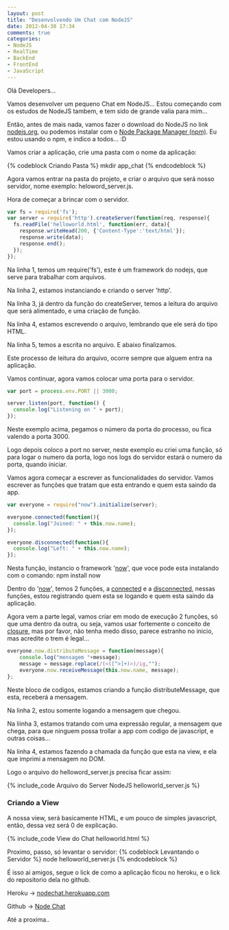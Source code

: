 ```yaml
---
layout: post
title: "Desenvolvendo Um Chat com NodeJS"
date: 2012-04-30 17:34
comments: true
categories: 
- NodeJS
- RealTime
- BackEnd
- FrontEnd
- JavaScript
---
```

Olá Developers...

Vamos desenvolver um pequeno Chat em NodeJS... Estou começando com os estudos de NodeJS tambem, e tem sido de grande valia para mim...

Então, antes de mais nada, vamos fazer o download do NodeJS no link <a href="http://nodejs.org/#download">nodejs.org</a>, ou podemos instalar com o <a href="https://github.com/joyent/node/wiki/Installing-Node.js-via-package-manager">Node Package Manager (npm)</a>. Eu estou usando o npm, e indico a todos... :D
<!-- more -->
Vamos criar a aplicação, crie uma pasta com o nome da aplicação:

{% codeblock Criando Pasta %}
mkdir app_chat
{% endcodeblock %}

Agora vamos entrar na pasta do projeto, e criar o arquivo que será nosso servidor, nome exemplo: heloword_server.js.

Hora de começar a brincar com o servidor.

``` javascript Criando o server
var fs = require('fs');
var server = require('http').createServer(function(req, response){
  fs.readFile('helloworld.html', function(err, data){
    response.writeHead(200, {'Content-Type':'text/html'});  
    response.write(data);  
    response.end();
  });
});
```

Na linha 1, temos um require('fs'), este é um framework do nodejs, que serve para trabalhar com arquivos.

Na linha 2, estamos instanciando e criando o server 'http'.

Na linha 3, já dentro da função do createServer, temos a leitura do arquivo que será alimentado, e uma criação de função.

Na linha 4, estamos escrevendo o arquivo, lembrando que ele será do tipo HTML.

Na linha 5, temos a escrita no arquivo. E abaixo finalizamos.

Este processo de leitura do arquivo, ocorre sempre que alguem entra na aplicação.

Vamos continuar, agora vamos colocar uma porta para o servidor. 

``` javascript Criando uma porta e aplicando ao server
var port = process.env.PORT || 3000;

server.listen(port, function() {
  console.log("Listening on " + port);
});
```

Neste exemplo acima, pegamos o número da porta do processo, ou fica valendo a porta 3000.

Logo depois coloco a port no server, neste exemplo eu criei uma função, só para logar o numero da porta, logo nos logs do servidor estará o numero da porta, quando iniciar.

Vamos agora começar a escrever as funcionalidades do servidor. Vamos escrever as funções que tratam que esta entrando e quem esta saindo da app.

``` javascript Function Connected e Disconnected
var everyone = require("now").initialize(server);

everyone.connected(function(){
  console.log("Joined: " + this.now.name);
});

everyone.disconnected(function(){
  console.log("Left: " + this.now.name);
});
```

Nesta função, instancio o framework '<a href="http://www.nowjs.com/">now</a>', que voce pode esta instalando com o comando: npm install now

Dentro do '<a href="http://www.nowjs.com/">now</a>', temos 2 funções, a <a href="http://www.nowjs.com/doc/symbols/nowjs#event:connect">connected</a> e a <a href="http://www.nowjs.com/doc/symbols/nowjs#event:disconnect">disconnected</a>, nessas funções, estou registrando quem esta se logando e quem esta saindo da aplicação.

Agora vem a parte legal, vamos criar em modo de execução 2 funções, só que uma dentro da outra, ou seja, vamos usar fortemente o conceito de <a href="http://lucastex.com.br/2009/10/21/nao-tenha-medo-das-closures/">closure</a>, mas por favor, não tenha medo disso, parece estranho no inicio, mas acredite o trem é legal...

``` javascript Criando Funções dentro de Funções
everyone.now.distributeMessage = function(message){
	console.log("mensagem "+message);
	message = message.replace(/(<([^>]+)>)/ig,"");
	everyone.now.receiveMessage(this.now.name, message);
};
```

Neste bloco de codigos, estamos criando a função distributeMessage, que esta, receberá a mensagem.

Na linha 2, estou somente logando a mensagem que chegou.

Na liinha 3, estamos tratando com uma expressão regular, a mensagem que chega, para que ninguem possa trollar a app com codigo de javascript, e outras coisas...

Na linha 4, estamos fazendo a chamada da função que esta na view, e ela que imprimi a mensagem no DOM.

Logo o arquivo do helloword_server.js precisa ficar assim:

{% include_code Arquivo do Server NodeJS helloworld_server.js %}


<h3>Criando a View</h3>

A nossa view, será basicamente HTML, e um pouco de simples javascript, então, dessa vez será 0 de explicação.

{% include_code View do Chat helloworld.html %}

Proximo, passo, só levantar o servidor:
{% codeblock Levantando o Servidor %}
node helloworld_server.js
{% endcodeblock %}


É isso ai amigos, segue o lick de como a aplicação ficou no heroku, e o lick do repositorio dela no github.

Heroku -> <a href="http://nodechat.herokuapp.com">nodechat.herokuapp.com</a>

Github -> <a href="https://github.com/rrmartins/node_chat">Node Chat</a>

Até a proxima.. 